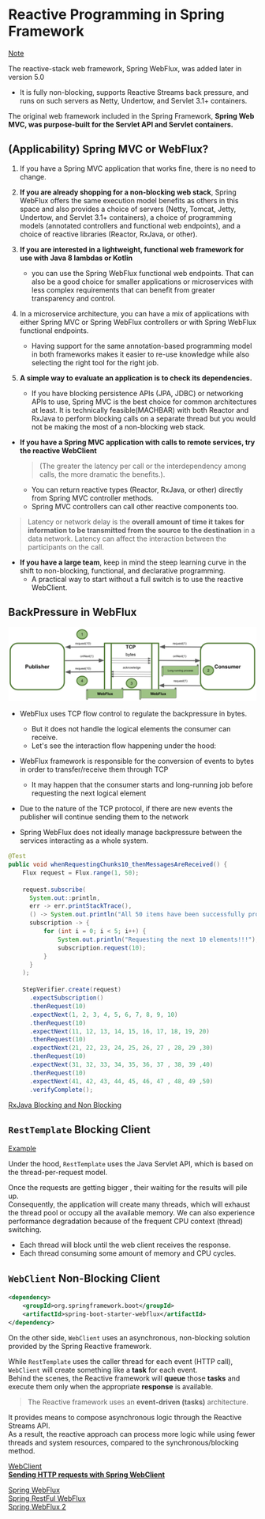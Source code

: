 # Reactive Programming in Spring Framework

[Note](https://docs.spring.io/spring-framework/docs/current/reference/html/web-reactive.html#webflux)


The reactive-stack web framework, Spring WebFlux, was added later in version 5.0  
- It is fully non-blocking, supports Reactive Streams back pressure, and runs on such servers as Netty, Undertow, and Servlet 3.1+ containers.

The original web framework included in the Spring Framework, **Spring Web MVC, was purpose-built for the Servlet API and Servlet containers.**

## (Applicability) Spring MVC or WebFlux?

1. If you have a Spring MVC application that works fine, there is no need to change.   

2. **If you are already shopping for a non-blocking web stack**, Spring WebFlux offers the same execution model benefits as others in this space and also provides a choice of servers (Netty, Tomcat, Jetty, Undertow, and Servlet 3.1+ containers), a choice of programming models (annotated controllers and functional web endpoints), and a choice of reactive libraries (Reactor, RxJava, or other).

3. **If you are interested in a lightweight, functional web framework for use with Java 8 lambdas or Kotlin**
    - you can use the Spring WebFlux functional web endpoints. That can also be a good choice for smaller applications or microservices with less complex requirements that can benefit from greater transparency and control.

4. In a microservice architecture, you can have a mix of applications with either Spring MVC or Spring WebFlux controllers or with Spring WebFlux functional endpoints. 
    - Having support for the same annotation-based programming model in both frameworks makes it easier to re-use knowledge while also selecting the right tool for the right job.

5. **A simple way to evaluate an application is to check its dependencies.** 
    - If you have blocking persistence APIs (JPA, JDBC) or networking APIs to use, Spring MVC is the best choice for common architectures at least. It is technically feasible(MACHBAR) with both Reactor and RxJava to perform blocking calls on a separate thread but you would not be making the most of a non-blocking web stack.



- **If you have a Spring MVC application with calls to remote services, try the reactive WebClient** 
    > (The greater the latency per call or the interdependency among calls, the more dramatic the benefits.). 
    - You can return reactive types (Reactor, RxJava, or other) directly from Spring MVC controller methods. 
    - Spring MVC controllers can call other reactive components too.

> Latency or network delay is the **overall amount of time it takes for information to be transmitted from the source to the destination** in a data network. Latency can affect the interaction between the participants on the call.

- **If you have a large team**, keep in mind the steep learning curve in the shift to non-blocking, functional, and declarative programming. 
    - A practical way to start without a full switch is to use the reactive WebClient.

## BackPressure in WebFlux

![圖 2](images/3f2eeec750f84f227fb0d74ffa9456c6c5d30d36d7424b7bf44cdf9d3d150cfa.png)  

- WebFlux uses TCP flow control to regulate the backpressure in bytes. 
    - But it does not handle the logical elements the consumer can receive. 
    - Let's see the interaction flow happening under the hood:

- WebFlux framework is responsible for the conversion of events to bytes in order to transfer/receive them through TCP
    - It may happen that the consumer starts and long-running job before requesting the next logical element

- Due to the nature of the TCP protocol, if there are new events the publisher will continue sending them to the network

- Spring WebFlux does not ideally manage backpressure between the services interacting as a whole system. 


```java
@Test
public void whenRequestingChunks10_thenMessagesAreReceived() {
    Flux request = Flux.range(1, 50);

    request.subscribe(
      System.out::println,
      err -> err.printStackTrace(),
      () -> System.out.println("All 50 items have been successfully processed!!!"),
      subscription -> {
          for (int i = 0; i < 5; i++) {
              System.out.println("Requesting the next 10 elements!!!");
              subscription.request(10);
          }
      }
    );

    StepVerifier.create(request)
      .expectSubscription()
      .thenRequest(10)
      .expectNext(1, 2, 3, 4, 5, 6, 7, 8, 9, 10)
      .thenRequest(10)
      .expectNext(11, 12, 13, 14, 15, 16, 17, 18, 19, 20)
      .thenRequest(10)
      .expectNext(21, 22, 23, 24, 25, 26, 27 , 28, 29 ,30)
      .thenRequest(10)
      .expectNext(31, 32, 33, 34, 35, 36, 37 , 38, 39 ,40)
      .thenRequest(10)
      .expectNext(41, 42, 43, 44, 45, 46, 47 , 48, 49 ,50)
      .verifyComplete();
```


[RxJava Blocking and Non Blocking](https://www.baeldung.com/spring-webclient-resttemplate)

## `RestTemplate` Blocking Client

[Example](https://www.tpisoftware.com/tpu/articleDetails/2383)  

Under the hood, `RestTemplate` uses the Java Servlet API, which is based on the thread-per-request model.


Once the requests are getting bigger , their waiting for the results will pile up.  
Consequently, the application will create many threads, which will exhaust the thread pool or occupy all the available memory. We can also experience performance degradation because of the frequent CPU context (thread) switching.

- Each thread will block until the web client receives the response.    
- Each thread consuming some amount of memory and CPU cycles.


## `WebClient` Non-Blocking Client
```xml
<dependency>
    <groupId>org.springframework.boot</groupId>
    <artifactId>spring-boot-starter-webflux</artifactId>
</dependency>
```

On the other side, `WebClient` uses an asynchronous, non-blocking solution provided by the Spring Reactive framework.

While `RestTemplate` uses the caller thread for each event (HTTP call), `WebClient` will create something like a **task** for each event.   
Behind the scenes, the Reactive framework will **queue** those **tasks** and execute them only when the appropriate **response** is available.

> The Reactive framework uses an **event-driven (tasks)** architecture.  

It provides means to compose asynchronous logic through the Reactive Streams API.   
As a result, the reactive approach can process more logic while using fewer threads and system resources, compared to the synchronous/blocking method.


[WebClient](https://zhuanlan.zhihu.com/p/394438006)    
**[Sending HTTP requests with Spring WebClient](https://reflectoring.io/spring-webclient/)**   

[Spring WebFlux](https://iter01.com/576659.html)   
[Spring RestFul WebFlux](https://dassum.medium.com/building-a-reactive-restful-web-service-using-spring-boot-and-postgres-c8e157dbc81d)   
[Spring WebFlux 2](https://www.section.io/engineering-education/spring-webflux/)

